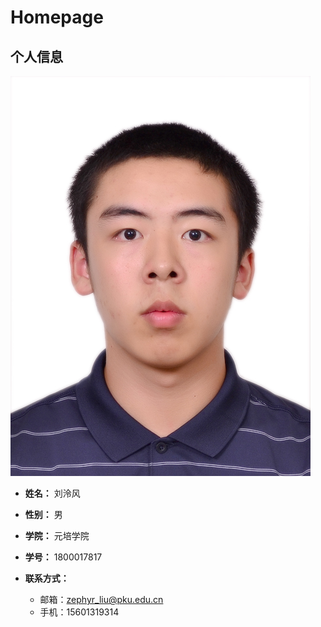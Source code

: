 # Homepage

## 个人信息

![个人照片](photo.jpg)

- **姓名：** 刘泠风

- **性别：** 男

- **学院：** 元培学院

- **学号：** 1800017817

- **联系方式：**
  - 邮箱：zephyr_liu@pku.edu.cn
  - 手机：15601319314
